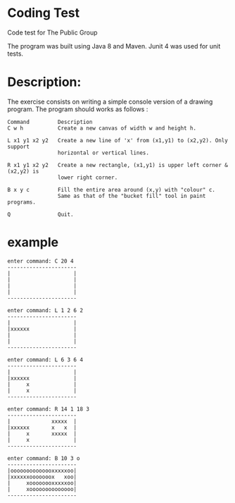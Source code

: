 # Coding Test
Code test for The Public Group

The program was built using Java 8 and Maven.
Junit 4 was used for unit tests.

# Description:

The exercise consists on  writing a simple console
version of a drawing program. The program should works
as follows :

```
Command 		Description
C w h           Create a new canvas of width w and height h.

L x1 y1 x2 y2   Create a new line of 'x' from (x1,y1) to (x2,y2). Only support 
                horizontal or vertical lines.
                
R x1 y1 x2 y2   Create a new rectangle, (x1,y1) is upper left corner & (x2,y2) is 
                lower right corner.
                
B x y c         Fill the entire area around (x,y) with "colour" c.
                Same as that of the "bucket fill" tool in paint programs.
                
Q               Quit.
``` 

# example
```
enter command: C 20 4
----------------------
|                    |
|                    |
|                    |
|                    |
----------------------

enter command: L 1 2 6 2
----------------------
|                    |
|xxxxxx              |
|                    |
|                    |
----------------------

enter command: L 6 3 6 4
----------------------
|                    |
|xxxxxx              |
|     x              |
|     x              |
----------------------

enter command: R 14 1 18 3
----------------------
|             xxxxx  |
|xxxxxx       x   x  |
|     x       xxxxx  |
|     x              |
----------------------

enter command: B 10 3 o
----------------------
|oooooooooooooxxxxxoo|
|xxxxxxooooooox   xoo|
|     xoooooooxxxxxoo|
|     xoooooooooooooo|
----------------------
```
